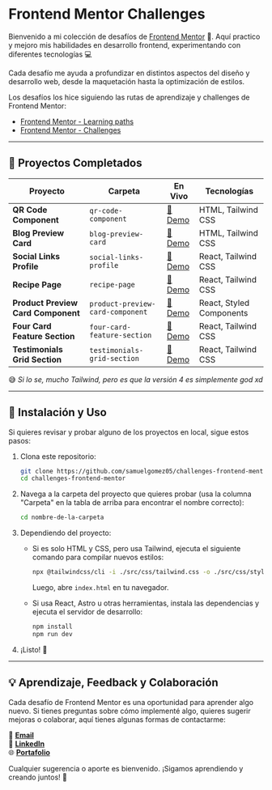 # Frontend Mentor Challenges

Bienvenido a mi colección de desafíos de [Frontend Mentor](https://www.frontendmentor.io/) 🎨. Aquí practico y mejoro mis habilidades en desarrollo frontend, experimentando con diferentes tecnologías 💻

Cada desafío me ayuda a profundizar en distintos aspectos del diseño y desarrollo web, desde la maquetación hasta la optimización de estilos.

Los desafíos los hice siguiendo las rutas de aprendizaje y challenges de Frontend Mentor:
- [Frontend Mentor - Learning paths](https://www.frontendmentor.io/learning-paths)
- [Frontend Mentor - Challenges](https://www.frontendmentor.io/challenges)

---

## 📌 Proyectos Completados  

| Proyecto | Carpeta | En Vivo | Tecnologías |
|----------|---------|--------|-------------|
| **QR Code Component** | `qr-code-component` | [🔗 Demo](https://samuelgomez05.github.io/challenges-frontend-mentor/qr-code-component/) | HTML, Tailwind CSS |
| **Blog Preview Card** | `blog-preview-card` | [🔗 Demo](https://samuelgomez05.github.io/challenges-frontend-mentor/blog-preview-card/) | HTML, Tailwind CSS |
| **Social Links Profile** | `social-links-profile` | [🔗 Demo](https://social-links-profile-six-sigma.vercel.app/) | React, Tailwind CSS |
| **Recipe Page** | `recipe-page` | [🔗 Demo](https://recipe-page-snowy-kappa.vercel.app/) | React, Tailwind CSS |
| **Product Preview Card Component** | `product-preview-card-component` | [🔗 Demo](https://product-preview-card-component-ochre-gamma.vercel.app/) | React, Styled Components |
| **Four Card Feature Section** | `four-card-feature-section` | [🔗 Demo](https://four-card-feature-section-livid-iota.vercel.app/) | React, Tailwind CSS |
| **Testimonials Grid Section** | `testimonials-grid-section` | [🔗 Demo](https://testimonials-grid-section-zeta-six.vercel.app/) | React, Tailwind CSS |

😅 *Si lo se, mucho Tailwind, pero es que la versión 4 es simplemente god xd*  

---

## 🔧 Instalación y Uso  

Si quieres revisar y probar alguno de los proyectos en local, sigue estos pasos:

1. Clona este repositorio:
   
   ```bash
   git clone https://github.com/samuelgomez05/challenges-frontend-mentor.git 
   cd challenges-frontend-mentor

2. Navega a la carpeta del proyecto que quieres probar (usa la columna "Carpeta" en la tabla de arriba para encontrar el nombre correcto):
   
   ```bash
   cd nombre-de-la-carpeta

3. Dependiendo del proyecto:
   - Si es solo HTML y CSS, pero usa Tailwind, ejecuta el siguiente comando para compilar nuevos estilos:
     
     ```bash
     npx @tailwindcss/cli -i ./src/css/tailwind.css -o ./src/css/styles.css --watch
     ```
     
     Luego, abre `index.html` en tu navegador.
     
   - Si usa React, Astro u otras herramientas, instala las dependencias y ejecuta el servidor de desarrollo:
     
     ```bash
     npm install
     npm run dev
     ```
4. ¡Listo! 🚀

---

## 💡 Aprendizaje, Feedback y Colaboración  

Cada desafío de Frontend Mentor es una oportunidad para aprender algo nuevo. Si tienes preguntas sobre cómo implementé algo, quieres sugerir mejoras o colaborar, aquí tienes algunas formas de contactarme:  

📩 **[Email](mailto:gomezapari20@gmail.com)**  
💼 **[LinkedIn](https://www.linkedin.com/in/samuel-gomez-6547332b5/)**  
🌐 **[Portafolio](https://samuelgomez.vercel.app/)**  

Cualquier sugerencia o aporte es bienvenido. ¡Sigamos aprendiendo y creando juntos! 🚀 
